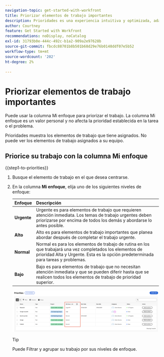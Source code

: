 ```yaml
---
navigation-topic: get-started-with-workfront
title: Priorizar elementos de trabajo importantes
description: Prioridades es una experiencia intuitiva y optimizada, adaptada a los propietarios de tareas.
author: Courtney
feature: Get Started with Workfront
recommendations: noDisplay, noCatalog
exl-id: 31793b0e-444c-492c-b1a2-909a2e97628b
source-git-commit: fbcdc88701b8b501b68d29e76b0148ddf07e5b52
workflow-type: tm+mt
source-wordcount: '202'
ht-degree: 2%

---
```


# Priorizar elementos de trabajo importantes

Puede usar la columna Mi enfoque para priorizar el trabajo. La columna Mi enfoque es un valor personal y no afecta la prioridad establecida en la tarea o el problema.

Prioridades muestra los elementos de trabajo que tiene asignados. No puede ver los elementos de trabajo asignados a su equipo.

## Priorice su trabajo con la columna Mi enfoque

{{step1-to-priorities}}

1. Busque el elemento de trabajo en el que desea centrarse.
1. En la columna **Mi enfoque**, elija uno de los siguientes niveles de enfoque:

   | Enfoque | Descripción |
   |-----------|-------------|
   | **Urgente** | Urgente es para elementos de trabajo que requieren atención inmediata. Los temas de trabajo urgentes deben priorizarse por encima de todos los demás y abordarse lo antes posible. |
   | **Alto** | Alto es para elementos de trabajo importantes que planea abordar después de completar el trabajo urgente. |
   | **Normal** | Normal es para los elementos de trabajo de rutina en los que trabajará una vez completados los elementos de prioridad Alta y Urgente. Esta es la opción predeterminada para tareas y problemas. |
   | **Bajo** | Bajo es para elementos de trabajo que no necesitan atención inmediata y que se pueden diferir hasta que se realicen todos los elementos de trabajo de prioridad superior. |

   ![Mi enfoque](assets/my-focus-new.png)

   >[!TIP]
   >
   >Puede Filtrar y agrupar su trabajo por sus niveles de enfoque.
